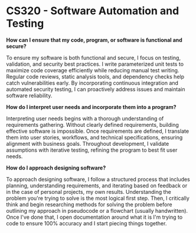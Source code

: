 # CS320 - Software Automation and Testing

**How can I ensure that my code, program, or software is functional and secure?**

To ensure my software is both functional and secure, I focus on testing, validation, and security best practices. I write parameterized unit tests to maximize code coverage efficiently while reducing manual test writing. Regular code reviews, static analysis tools, and dependency checks help catch vulnerabilities early. By incorporating continuous integration and automated security testing, I can proactively address issues and maintain software reliability.

**How do I interpret user needs and incorporate them into a program?**

Interpreting user needs begins with a thorough understanding of requirements gathering. Without clearly defined requirements, building effective software is impossible. Once requirements are defined, I translate them into user stories, workflows, and technical specifications, ensuring alignment with business goals. Throughout development, I validate assumptions with iterative testing, refining the program to best fit user needs.

**How do I approach designing software?**

To approach designing software, I follow a structured process that includes planning, understanding requirements, and iterating based on feedback or in the case of personal projects, my own results. Understanding the problem you're trying to solve is the most logical first step. Then, I critically think and begin researching methods for solving the problem before outlining my approach in pseudocode or a flowchart (usually handwritten). Once I've done that, I open documentation around what it is I'm trying to code to ensure 100% accuracy and I start piecing things together.  
